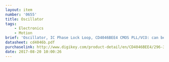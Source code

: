 ```yaml
---
layout: item
number: '0655'
title: Oscillator
tags: 
    - Electronics
    - Motion
brief: 'Oscillator, IC Phase Lock Loop, CD4046BEE4 CMOS PLL/VCO: can be used as an oscillator, a frequency-to-voltage converter, and a tone/frequency detector'
datasheet: cd4046b.pdf
purchaselink: http://www.digikey.com/product-detail/en/CD4046BEE4/296-36086-5-ND/1691083
date: 2017-08-20 10:00:26
---
```

